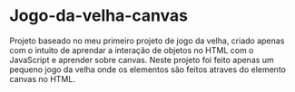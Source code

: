 # Jogo-da-velha-canvas
Projeto baseado no meu primeiro projeto de jogo da velha, criado apenas com o intuito de aprendar a interação de objetos no HTML com o JavaScript e aprender sobre canvas. Neste projeto foi feito apenas um pequeno jogo da velha onde os elementos são feitos atraves do elemento canvas no HTML.
